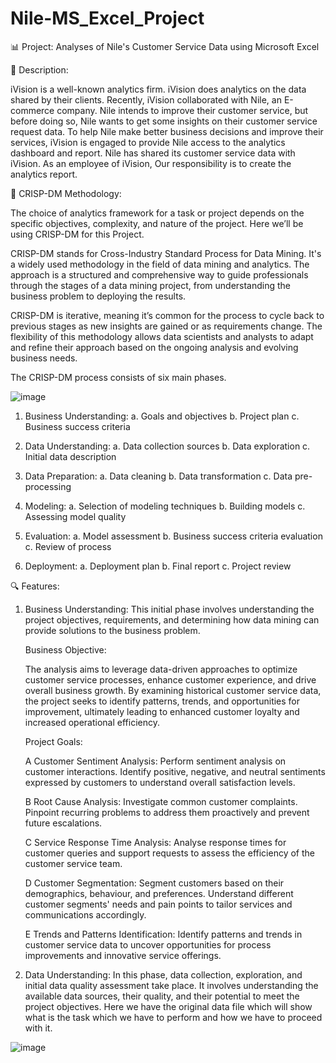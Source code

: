 # Nile-MS_Excel_Project

📊 Project: Analyses of Nile's Customer Service Data using Microsoft Excel


📝 Description: 

iVision is a well-known analytics firm. iVision does analytics on the data shared by their clients. Recently, iVision collaborated with Nile, an E-commerce company. Nile intends to improve their customer service, but before doing so, Nile wants to get some insights on their customer service request data. To help Nile make better business decisions and improve their services, iVision is engaged to provide Nile access to the analytics dashboard and report. Nile has shared its customer service data with iVision.
As an employee of iVision, Our responsibility is to create the analytics report.


🔄 CRISP-DM Methodology:

The choice of analytics framework for a task or project depends on the specific objectives, complexity, and nature of the project. Here we’ll be using CRISP-DM for this Project.

CRISP-DM stands for Cross-Industry Standard Process for Data Mining. It's a widely used methodology in the field of data mining and analytics. The approach is a structured and comprehensive way to guide professionals through the stages of a data mining project, from understanding the business problem to deploying the results.

CRISP-DM is iterative, meaning it’s common for the process to cycle back to previous stages as new insights are gained or as requirements change. The flexibility of this methodology allows data scientists and analysts to adapt and refine their approach based on the ongoing analysis and evolving business needs.

The CRISP-DM process consists of six main phases.

![image](https://github.com/shishir1991/MS_Excel_Project/assets/157515610/4d777d42-9582-4230-b22a-65a39b160749)


1. Business Understanding: a. Goals and objectives b. Project plan c. Business success criteria

2. Data Understanding: a. Data collection sources b. Data exploration c. Initial data description

3. Data Preparation: a. Data cleaning b. Data transformation c. Data pre-processing
 
4. Modeling: a. Selection of modeling techniques b. Building models c. Assessing model quality

5. Evaluation: a. Model assessment b. Business success criteria evaluation c. Review of process

6. Deployment: a. Deployment plan b. Final report c. Project review


🔍 Features:

1. Business Understanding: This initial phase involves understanding the project objectives, requirements, and determining how data mining can provide solutions to the business problem.
 
   Business Objective:
   
   The analysis aims to leverage data-driven approaches to optimize customer service processes, enhance customer experience, and drive overall business growth. By examining historical customer service data, the project seeks to identify 
   patterns, trends, and opportunities for improvement, ultimately leading to enhanced customer loyalty and increased operational efficiency. 

   Project Goals:
   
     A Customer Sentiment Analysis: Perform sentiment analysis on customer interactions. Identify positive, negative, and neutral sentiments expressed by customers to understand overall satisfaction levels. 
  
     B Root Cause Analysis: Investigate common customer complaints. Pinpoint recurring problems to address them proactively and prevent future escalations. 
  
     C Service Response Time Analysis: Analyse response times for customer queries and support requests to assess the efficiency of the customer service team.
  
     D Customer Segmentation: Segment customers based on their demographics, behaviour, and preferences. Understand different customer segments' needs and pain points to tailor services and communications accordingly. 
  
     E Trends and Patterns Identification: Identify patterns and trends in customer service data to uncover opportunities for process improvements and innovative service offerings.

2. Data Understanding: In this phase, data collection, exploration, and initial data quality assessment take place. It involves understanding the available data sources, their quality, and their potential to meet the project objectives.
   Here we have the original data file which will show what is the task which we have to perform and how we have to proceed with it.

![image](https://github.com/shishir1991/MS_Excel_Project/assets/157515610/5d597226-edb6-4a4e-beb4-f74fcd2b9bba)







